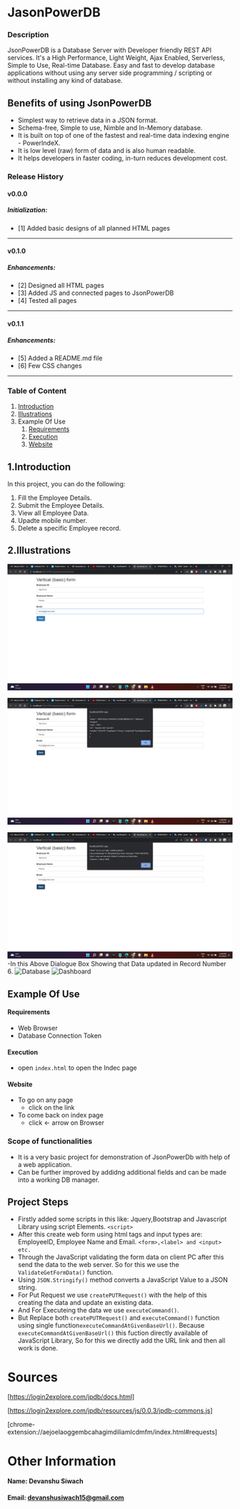 # JasonPowerDB
### Description
JsonPowerDB is a Database Server with Developer friendly REST API services. It's a High Performance, Light Weight, Ajax Enabled, Serverless, Simple to Use, Real-time Database. Easy and fast to develop database applications without using any server side programming / scripting or without installing any kind of database.

## Benefits of using JsonPowerDB
- Simplest way to retrieve data in a JSON format.
- Schema-free, Simple to use, Nimble and In-Memory database.
- It is built on top of one of the fastest and real-time data indexing engine - PowerIndeX.
- It is low level (raw) form of data and is also human readable.
- It helps developers in faster coding, in-turn reduces development cost.

### Release History
#### v0.0.0  
##### Initialization:
- [1] Added basic designs of all planned HTML pages
---
#### v0.1.0  
##### Enhancements:
- [2] Designed all HTML pages
- [3] Added JS and connected pages to JsonPowerDB
- [4] Tested all pages
---
#### v0.1.1  
##### Enhancements:
- [5] Added a README.md file
- [6] Few CSS changes
---


### Table of Content
1. [Introduction](#introduction)
2. [Illustrations](#Illustrations)
3. Example Of Use 
   1. [Requirements](#requirements)
   2. [Execution](#execution)
   3. [Website](#website)

## 1.Introduction
In this project, you can do the following:
1. Fill the Employee Details.
2. Submit the Employee Details.
3. View all Employee Data.
4. Upadte mobile number.
5. Delete a specific Employee record.


## 2.Illustrations
![Index](https://github.com/Devan5622/Web/blob/main/Screenshot/Screenshot%20(94).png)

![Submit](https://github.com/Devan5622/Web/blob/main/Screenshot/Screenshot%20(95).png)

![Update](https://github.com/Devan5622/Web/blob/main/Screenshot/Screenshot%20(96).png)
-In this Above Dialogue Box Showing that Data updated in Record Number 6.
![Database]() 
![Dashboard]()
   
   ## Example Of Use
#### Requirements
  * Web Browser
  * Database Connection Token
#### Execution
* open `index.html` to open the Indec page
#### Website
* To go on any page
  * click on the link
* To come back on index page
  * click <- arrow on Browser

### Scope of functionalities
* It is a very basic project for demonstration of JsonPowerDb with help of a web application. 
* Can be further improved by addidng additional fields and can be made into a working DB manager.


## Project Steps
* Firstly added some scripts in this like: Jquery,Bootstrap and Javascript Library using script Elements. `<script>`
* After this create web form using html tags and input types are: EmployeeID, Employee Name and Email. `<form>,<label> and <input> etc.`
* Through the JavaScript validating the form data on client PC after this send the data to the web server. So for this we use the `ValidateGetFormData()` function.
* Using `JSON.Stringify()` method converts a JavaScript Value to a JSON string.
* For Put Request we use `createPUTRequest()` with the help of this creating the data and update an existing data.
* And For Executeing the data we use `executeCommand()`.
* But Replace both `createPUTRequest()` and `executeCommand()` function using single function`executeCommandAtGivenBaseUrl()`. Because `executeCommandAtGivenBaseUrl()`
this fuction directly available of JavaScript Library, So for this we directly add the URL link and then all work is done.

# Sources
[https://login2explore.com/jpdb/docs.html]

[https://login2explore.com/jpdb/resources/js/0.0.3/jpdb-commons.js]

[chrome-extension://aejoelaoggembcahagimdiliamlcdmfm/index.html#requests]

# Other Information

#### Name: Devanshu Siwach
#### Email: devanshusiwach15@gmail.com




 


